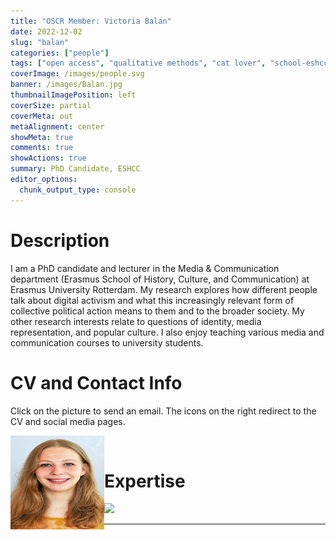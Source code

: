 ```yaml
---
title: "OSCR Member: Victoria Balan"
date: 2022-12-02
slug: "balan"
categories: ["people"]
tags: ["open access", "qualitative methods", "cat lover", "school-eshcc"] # top 3 categories + unique + school
coverImage: /images/people.svg
banner: /images/Balan.jpg
thumbnailImagePosition: left
coverSize: partial
coverMeta: out
metaAlignment: center
showMeta: true
comments: true
showActions: true
summary: PhD Candidate, ESHCC
editor_options: 
  chunk_output_type: console
---
```




# Description

I am a PhD candidate and lecturer in the Media & Communication department (Erasmus School of History, Culture, and Communication) at Erasmus University Rotterdam. My research explores how different people talk about digital activism and what this increasingly relevant form of collective political action means to them and to the broader society. My other research interests relate to questions of identity, media representation, and popular culture. I also enjoy teaching various media and communication courses to university students.
 
# CV and Contact Info

Click on the picture to send an email. The icons on the right redirect to the CV and social media pages.

<!-- EMAIL -->
<p>
  <a href="mailto:balan@eshcc.eur.nl">
  <img border="0" alt="Victoria Balan" src="/images/Balan.jpg" width="150" height="150" align="left">
  </a>
</p>

<!-- CV -->
<p align="center">
  <a href="https://docs.google.com/document/d/1oeg3wZ1UmYUuHUEiV5qCB35gER_N5l6_fvfs_ViwPcs/edit?usp=sharing" class="fa fa-file fa-2x" style="color:#00B969;">
  </a>
</p>

<!-- ORCID -->
<p align="center">
  <a href="https://orcid.org/0000-0001-9496-2515" class="ai ai-orcid fa-2x" style="color:#000000;">
  </a>
</p>

<!-- TWITTER -->
<p align="center">
  <a href="https://twitter.com/VickBln" class="fa fa-twitter fa-2x">
  </a>
</p>

<BR>

# Expertise

<img src="{{< blogdown/postref >}}index_files/figure-html/radarPlot-1.png" width="576" />

***


